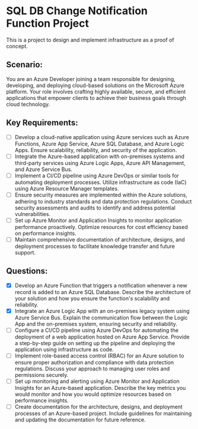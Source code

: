 # SQL DB Change Notification Function Project

This is a project to design and implement infrastructure as a proof of concept.

## Scenario:
You are an Azure Developer joining a team responsible for designing, developing, and deploying cloud-based solutions on the Microsoft Azure platform. Your role involves crafting highly available, secure, and efficient applications that empower clients to achieve their business goals through cloud technology. 

## Key Requirements: 
- [ ] Develop a cloud-native application using Azure services such as Azure Functions, Azure App Service, Azure SQL Database, and Azure Logic Apps. Ensure scalability, reliability, and security of the application. 
- [ ] Integrate the Azure-based application with on-premises systems and third-party services using Azure Logic Apps, Azure API Management, and Azure Service Bus. 
- [ ] Implement a CI/CD pipeline using Azure DevOps or similar tools for automating deployment processes. Utilize infrastructure as code (IaC) using Azure Resource Manager templates. 
- [ ] Ensure security measures are implemented within the Azure solutions, adhering to industry standards and data protection regulations. Conduct security assessments and audits to identify and address potential vulnerabilities. 
- [ ] Set up Azure Monitor and Application Insights to monitor application performance proactively. Optimize resources for cost efficiency based on performance insights. 
- [ ] Maintain comprehensive documentation of architecture, designs, and deployment processes to facilitate knowledge transfer and future support. 

## Questions: 
- [x] Develop an Azure Function that triggers a notification whenever a new record is added to an Azure SQL Database. Describe the architecture of your solution and how you ensure the function's scalability and reliability. 
- [x] Integrate an Azure Logic App with an on-premises legacy system using Azure Service Bus. Explain the communication flow between the Logic App and the on-premises system, ensuring security and reliability. 
- [ ] Configure a CI/CD pipeline using Azure DevOps for automating the deployment of a web application hosted on Azure App Service. Provide a step-by-step guide on setting up the pipeline and deploying the application using infrastructure as code. 
- [ ] Implement role-based access control (RBAC) for an Azure solution to ensure proper authorization and compliance with data protection regulations. Discuss your approach to managing user roles and permissions securely. 
- [ ] Set up monitoring and alerting using Azure Monitor and Application Insights for an Azure-based application. Describe the key metrics you would monitor and how you would optimize resources based on performance insights. 
- [ ] Create documentation for the architecture, designs, and deployment processes of an Azure-based project. Include guidelines for maintaining and updating the documentation for future reference. 
